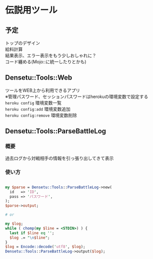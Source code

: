 # 伝説用ツール

## 予定
トップのデザイン  
給料計算  
結果表示、エラー表示をもう少しおしゃれに？  
コード纏める(Mojo::に統一したりとかも)  

## Densetu::Tools::Web
ツールをWEB上から利用できるアプリ  
※管理パスワード、セッションパスワードはherokuの環境変数で設定する  
`heroku config`  環境変数一覧  
`heroku config:add`  環境変数追加  
`heroku config:remove`  環境変数削除  

## Densetu::Tools::ParseBattleLog

### 概要
過去ログから対戦相手の情報を引っ張り出してきて表示

### 使い方
```perl

my $parse = Densetu::Tools::ParseBattleLog->new(
  id   => 'ID',
  pass => 'パスワード',
);
$parse->output;

# or

my $log;
while ( chomp(my $line = <STDIN>) ) {
  last if $line eq '';
  $log .= "\n$line";
}
$log = Encode::decode('utf8', $log);
Densetu::Tools::ParseBattleLog->output($log);

```
